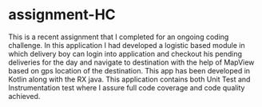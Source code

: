 # assignment-HC
This is a recent assignment that I completed for an ongoing coding challenge. In this application I had developed a logistic based module in which delivery boy can login into application and checkout his pending deliveries for the day and navigate to destination with the help of MapView based on gps location of the destination. This app has been developed in Kotlin along with the RX java. This application contains both Unit Test and Instrumentation test where I assure full code coverage and code quality achieved.
